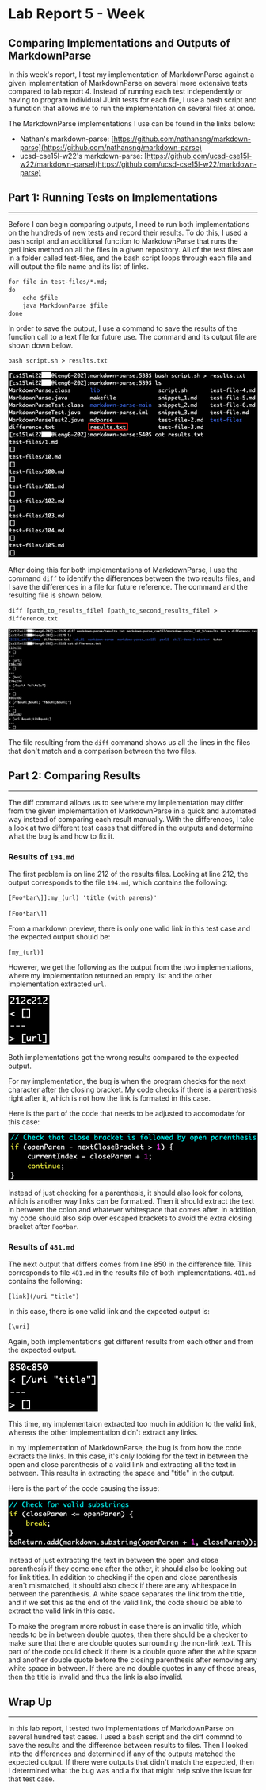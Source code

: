 # Lab Report 5 - Week

## Comparing Implementations and Outputs of MarkdownParse

In this week's report, I test my implementation of MarkdownParse against a given implementation of MarkdownParse on several more extensive tests compared to lab report 4. Instead of running each test independently or having to program individual JUnit tests for each file, I use a bash script and a function that allows me to run the implementation on several files at once.

The MarkdownParse implementations I use can be found in the links below:

- Nathan's markdown-parse: [https://github.com/nathansng/markdown-parse](https://github.com/nathansng/markdown-parse)
- ucsd-cse15l-w22's markdown-parse: [https://github.com/ucsd-cse15l-w22/markdown-parse](https://github.com/ucsd-cse15l-w22/markdown-parse)



## Part 1: Running Tests on Implementations
---

Before I can begin comparing outputs, I need to run both implementations on the hundreds of new tests and record their results. To do this, I used a bash script and an additional function to MarkdownParse that runs the getLinks method on all the files in a given repository. All of the test files are in a folder called test-files, and the bash script loops through each file and will output the file name and its list of links.

```
for file in test-files/*.md;
do
    echo $file
    java MarkdownParse $file
done
```

In order to save the output, I use a command to save the results of the function call to a text file for future use. The command and its output file are shown down below.

```
bash script.sh > results.txt
```

![Saving results](lab_report_5_saving_results.png)

After doing this for both implementations of MarkdownParse, I use the command `diff` to identify the differences between the two results files, and I save the differences in a file for future reference. The command and the resulting file is shown below.

```
diff [path_to_results_file] [path_to_second_results_file] > difference.txt
```

![Differences](lab_report_5_differences.png)

The file resulting from the `diff` command shows us all the lines in the files that don't match and a comparison between the two files.

## Part 2: Comparing Results
---

The diff command allows us to see where my implementation may differ from the given implementation of MarkdownParse in a quick and automated way instead of comparing each result manually. With the differences, I take a look at two different test cases that differed in the outputs and determine what the bug is and how to fix it.

### Results of `194.md`

The first problem is on line 212 of the results files. Looking at line 212, the output corresponds to the file `194.md`, which contains the following:

```
[Foo*bar\]]:my_(url) 'title (with parens)'

[Foo*bar\]]
```

From a markdown preview, there is only one valid link in this test case and the expected output should be:

```
[my_(url)]
```

However, we get the following as the output from the two implementations, where my implementation returned an empty list and the other implementation extracted `url`.

![Output of implementations 1](lab_report_5_output_1.png)

Both implementations got the wrong results compared to the expected output.

For my implementation, the bug is when the program checks for the next character after the closing bracket. My code checks if there is a parenthesis right after it, which is not how the link is formated in this case.

Here is the part of the code that needs to be adjusted to accomodate for this case:

![Code issue 1](lab_report_5_issue_1.png)

Instead of just checking for a parenthesis, it should also look for colons, which is another way links can be formatted. Then it should extract the text in between the colon and whatever whitespace that comes after. In addition, my code should also skip over escaped brackets to avoid the extra closing bracket after `Foo*bar`.

### Results of `481.md`

The next output that differs comes from line 850 in the difference file. This corresponds to file `481.md` in the results file of both implementations. `481.md` contains the following:

```
[link](/uri "title")
```

In this case, there is one valid link and the expected output is:

```
[\uri]
```

Again, both implementations get different results from each other and from the expected output.

![Output of implementations 2](lab_report_5_output_2.png)

This time, my implementaion extracted too much in addition to the valid link, whereas the other implementation didn't extract any links.

In my implementation of MarkdownParse, the bug is from how the code extracts the links. In this case, it's only looking for the text in between the open and close parenthesis of a valid link and extracting all the text in between. This results in extracting the space and "title" in the output.

Here is the part of the code causing the issue:

![Code issue 2](lab_report_5_issue_2.png)

Instead of just extracting the text in between the open and close parenthesis if they come one after the other, it should also be looking out for link titles. In addition to checking if the open and close parenthesis aren't mismatched, it should also check if there are any whitespace in between the parenthesis. A white space separates the link from the title, and if we set this as the end of the valid link, the code should be able to extract the valid link in this case.

To make the program more robust in case there is an invalid title, which needs to be in between double quotes, then there should be a checker to make sure that there are double quotes surrounding the non-link text. This part of the code could check if there is a double quote after the white space and another double quote before the closing parenthesis after removing any white space in between. If there are no double quotes in any of those areas, then the title is invalid and thus the link is also invalid.

## Wrap Up
---

In this lab report, I tested two implementations of MarkdownParse on several hundred test cases. I used a bash script and the diff commnd to save the results and the difference between results to files. Then I looked into the differences and determined if any of the outputs matched the expected output. If there were outputs that didn't match the expected, then I determined what the bug was and a fix that might help solve the issue for that test case.